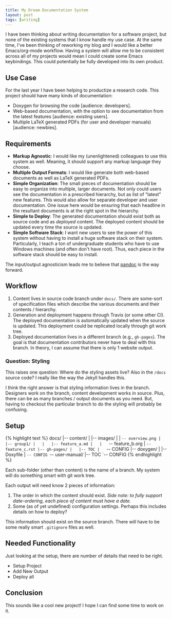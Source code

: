 ```yaml
---
title: My Dream Documentation System
layout: post
tags: [writing]
---
```


I have been thinking about writing documentation for a software project,
but none of the existing systems that I know handle my use case. At the
same time, I\'ve been thinking of reworking my blog and I would like a
better Emacs/org-mode workflow. Having a system will allow me to be
consistent across all of my projects would mean I could create some
Emacs keybindings. This could potentially be fully developed into its
own product.

## Use Case

For the last year I have been helping to productize a research code.
This project should have many kinds of documentation:

-   Doxygen for browsing the code \[audience: developers\].
-   Web-based documentation, with the option to see documentation from
    the latest features \[audience: existing users\].
-   Multiple LaTeX generated PDFs (for user and developer manuals)
    \[audience: newbies\].

## Requirements

-   **Markup Agnostic**: I would like my (unenlightened) colleagues to
    use this system as well. Meaning, it should support any markup
    language they choose.
-   **Multiple Output Formats**: I would like generate both web-based
    documents as well as LaTeX generated PDFs.
-   **Simple Organization**: The small pieces of documentation should be
    easy to organize into multiple, larger documents. Not only could
    users see the documentation in a prescribed hierarchy, but as list
    of \"latest\" new features. This would also allow for separate
    developer and user documentation. One issue here would be ensuring
    that each headline in the resultant documents is at the right spot
    in the hierarchy.
-   **Simple to Deploy**: The generated documentation should exist both
    as source code and as *deployed* content. The deployed content
    should be updated every time the source is updated.
-   **Simple Software Stack**: I want new users to see the power of this
    system without having to install a huge software stack on their
    system. Particularly, I teach a ton of undergraduate students who
    have to use Windows machines (and often don\'t have root). Thus,
    each piece in the software stack should be easy to install.

The input/output agnosticism leads me to believe that
[pandoc](http://pandoc.org) is the way forward.

## Workflow

1.  Content lives in source code branch under `docs/`. There are
    some-sort of specification files which describe the various
    documents and their contents / hierarchy.
2.  Generation and deployment happens through Travis (or some other CI).
    The deployed documentation is automatically updated when the source
    is updated. This deployment could be replicated locally through git
    work tree.
3.  Deployed documentation lives in a different branch (e.g.,
    `gh-pages`). The goal is that documentation contributors never have
    to deal with this branch. In theory, I can assume that there is only
    1 website output.

### Question: Styling

This raises one question: Where do the styling assets live? Also in the
`/docs` source code? I really like the way the Jekyll handles this.

I think the right answer is that styling information lives in the
branch. Designers work on the branch, content development works in
source. Plus, there can be as many branches / output documents as you
need. But, having to checkout the particular branch to do the styling
will probably be confusing.

## Setup

{% highlight text %}
docs/
 |-- content/
 |   |-- images/
 |   |   `-- overview.png
 |   |-- group1/
 |   |   |-- feature_a.md
 |   |   `-- feature_b.org
 |   `-- feature_c.rst
 |-- gh-pages/
 |   |-- TOC
 |   `-- CONFIG
 |-- doxygen/
 |   |-- Doxyfile
 |   `-- CONFIG
 `-- user-manual/
     |-- TOC
     `-- CONFIG
{% endhighlight %}

Each sub-folder (other than content) is the name of a branch. My system
will do something smart with git work tree.

Each output will need know 2 pieces of information:

1.  The order in which the content should exist. *Side note: to fully
    support date-ordering, each piece of content must have a date.*
2.  Some (as of yet undefined) configuration settings. Perhaps this
    includes details on how to deploy?

This information should exist on the source branch. There will have to
be some really smart `.gitignore` files as well.

## Needed Functionality

Just looking at the setup, there are number of details that need to be
right.

-   Setup Project
-   Add New Output
-   Deploy all

## Conclusion

This sounds like a cool new project! I hope I can find some time to work
on it.
